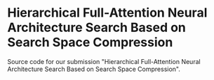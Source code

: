 # Hierarchical Full-Attention Neural Architecture Search Based on Search Space Compression
Source code for our submission "Hierarchical Full-Attention Neural Architecture Search Based on Search Space Compression".
